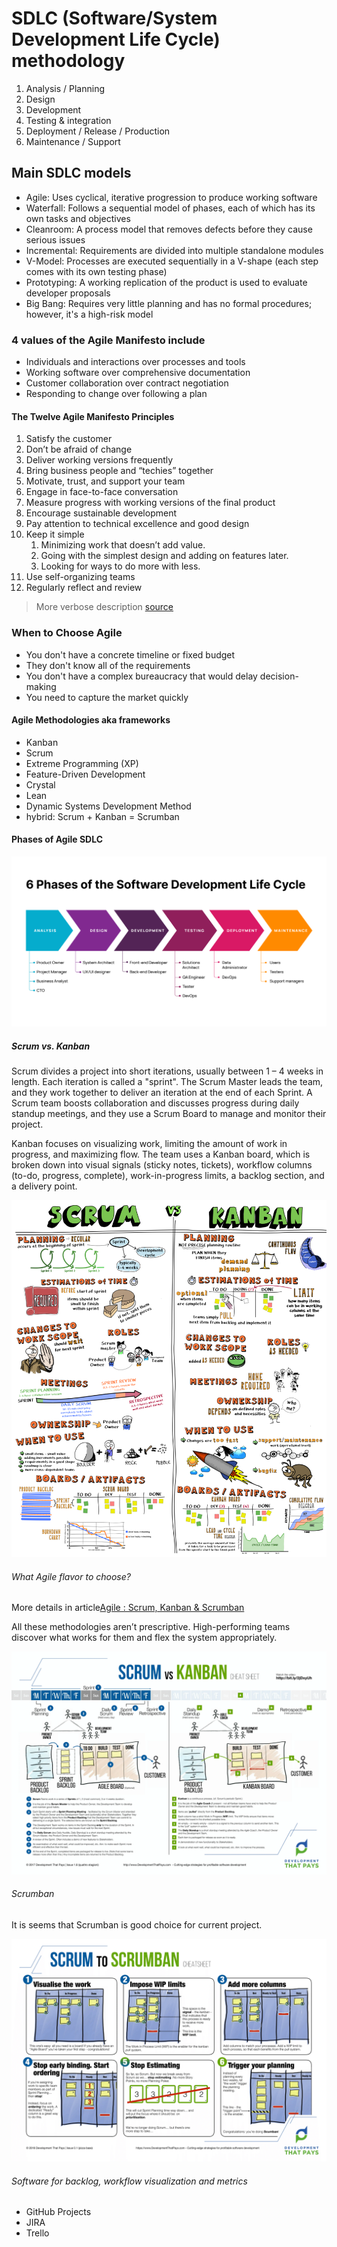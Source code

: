 # SDLC (Software/System Development Life Cycle) methodology

1. Analysis / Planning
2. Design
3. Development
4. Testing & integration
5. Deployment / Release / Production
6. Maintenance / Support

## Main SDLC models

- Agile: Uses cyclical, iterative progression to produce working software
- Waterfall: Follows a sequential model of phases, each of which has its own tasks and objectives
- Cleanroom: A process model that removes defects before they cause serious issues
- Incremental: Requirements are divided into multiple standalone modules
- V-Model: Processes are executed sequentially in a V-shape (each step comes with its own testing phase)
- Prototyping: A working replication of the product is used to evaluate developer proposals
- Big Bang: Requires very little planning and has no formal procedures; however, it's a high-risk model

### 4 values of the Agile Manifesto include

- Individuals and interactions over processes and tools
- Working software over comprehensive documentation
- Customer collaboration over contract negotiation
- Responding to change over following a plan

#### The Twelve Agile Manifesto Principles

1. Satisfy the customer
2. Don’t be afraid of change
3. Deliver working versions frequently
4. Bring business people and “techies” together
5. Motivate, trust, and support your team
6. Engage in face-to-face conversation
7. Measure progress with working versions of the final product
8. Encourage sustainable development
9. Pay attention to technical excellence and good design
10. Keep it simple
    1. Minimizing work that doesn’t add value.
    2. Going with the simplest design and adding on features later.
    3. Looking for ways to do more with less.
11. Use self-organizing teams
12. Regularly reflect and review

> More verbose description [source](https://afrebo-com.ngontinh24.com/article/the-agile-software-development-life-cycle-what-is-agile-sdlc-and-how-to-use-it)

### When to Choose Agile

- You don't have a concrete timeline or fixed budget
- They don't know all of the requirements
- You don't have a complex bureaucracy that would delay decision-making
- You need to capture the market quickly

#### Agile Methodologies aka frameworks

- Kanban
- Scrum
- Extreme Programming (XP)
- Feature-Driven Development
- Crystal
- Lean
- Dynamic Systems Development Method
- hybrid: Scrum + Kanban = Scrumban

#### Phases of Agile SDLC

![Phases of Agile SDLC](images/6_phases_of_sdlc.png)

##### Scrum vs. Kanban

Scrum divides a project into short iterations, usually between 1 – 4 weeks in length. Each iteration is called a "sprint". The Scrum Master leads the team, and they work together to deliver an iteration at the end of each Sprint. A Scrum team boosts collaboration and discusses progress during daily standup meetings, and they use a Scrum Board to manage and monitor their project.

Kanban focuses on visualizing work, limiting the amount of work in progress, and maximizing flow. The team uses a Kanban board, which is broken down into visual signals (sticky notes, tickets), workflow columns (to-do, progress, complete), work-in-progress limits, a backlog section, and a delivery point.

![Scrum vs Kanban](images/scrum_vs_kanban_quick_overview.png)

###### What Agile flavor to choose?

More details in article[Agile : Scrum, Kanban & Scrumban](https://medium.com/@shehanb/agile-scrum-kanban-scrumban-cheatsheet-sprint-artifacts-ceremonies-software-jira-trello-scrumage-pmbok-e669d5dbf6f3)

All these methodologies aren’t prescriptive. High-performing teams discover what works for them and flex the system appropriately.

![Scrum vs Kanban: head-to-head comparison](images/scrum_vs_kanban_cheatsheet.webp)

###### Scrumban

It is seems that Scrumban is good choice for current project.

![Scrum to Scrumban](images/scrum_to_scrumban_cheetsheet.webp)

###### Software for backlog, workflow visualization and metrics

- GitHub Projects
- JIRA
- Trello
